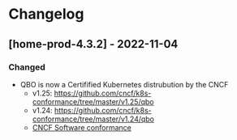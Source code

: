 # Changelog

## [home-prod-4.3.2] - 2022-11-04

### Changed

- QBO is now a Certifified Kubernetes distrubution by the CNCF
  - v1.25: https://github.com/cncf/k8s-conformance/tree/master/v1.25/qbo
  - v1.24: https://github.com/cncf/k8s-conformance/tree/master/v1.24/qbo
  - [CNCF Software conformance](https://www.cncf.io/certification/software-conformance/)

